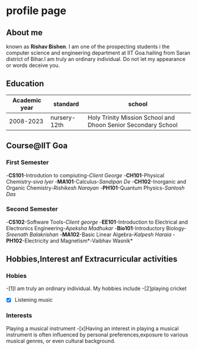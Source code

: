 # profile page 
##  About me
known as **Rishav Bishen**. I am one of the prospecting students i the computer science and engineering department at IIT Goa.hailing from Saran district of Bihar.I am truly an ordinary individual. Do not let my appearance or words deceive you.
## Education 
|Academic year | standard | school |
| --- | --- |--- |
|2008-2023|nursery-12th|Holy Trinity Mission School and Dhoon Senior Secondary School|2023-2027|B.Tech|IIT Goa|

## Course@IIT Goa
### First Semester
-**CS101**-Introdution to compiuting-*Client George*
-**CH101**-Physical Chemistry-*siva Iyer*
-**MA101**-Calculus-*Sandipan De*
-**CH102**-Inorganic and Organic Chemistry-*Rishikesh Narayan*
-**PH101**-Quantum Physics-*Santosh Das*
### Second Semester
-**CS102**-Software Tools-*Client george*
-**EE101**-Introduction to Electrical and Electronics Engineering-*Apeksha Madhukar*
-**Bio101**-Introductory Biology-*Sreenath Balakrishan*
-**MA102**-Basic Linear Algebra-*Kalpesh Haraia*
-**PH102**-Electricity and Magnetism*-Vaibhav Wasnik*
## Hobbies,Interest anf Extracurricular activities
### Hobies
-[1]I am truly an ordinary individual. My hobbies include 
-[2]playing cricket
- [x] Listening music
 
###  Interests
Playing a musical instrument
-[x]Having an interest in playing a musical instrument is often influenced by personal preferences,exposure to various musical genres, or even cultural background.
                                                               
